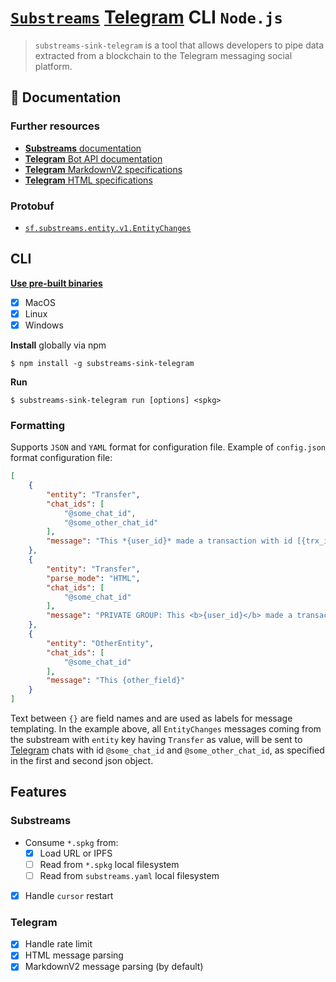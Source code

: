 # [`Substreams`](https://substreams.streamingfast.io/) [Telegram](https://telegram.org/) CLI `Node.js`

<!-- [<img alt="github" src="" height="20">](https://github.com/pinax-network/substreams-sink-telegram) -->
<!-- [<img alt="npm" src="" height="20">](https://www.npmjs.com/package/substreams-sink-telegram) -->
<!-- [<img alt="GitHub Workflow Status" src="" height="20">](https://github.com/pinax-network/substreams-sink-telegram/actions?query=branch%3Amain) -->

> `substreams-sink-telegram` is a tool that allows developers to pipe data extracted from a blockchain to the Telegram messaging social platform.

## 📖 Documentation

<!-- ### https://www.npmjs.com/package/substreams-sink-telegram -->

### Further resources

- [**Substreams** documentation](https://substreams.streamingfast.io)
- [**Telegram** Bot API documentation](https://core.telegram.org/bots/api)
- [**Telegram** MarkdownV2 specifications](https://core.telegram.org/bots/api#markdownv2-style)
- [**Telegram** HTML specifications](https://core.telegram.org/bots/api#html-style)

### Protobuf

- [`sf.substreams.entity.v1.EntityChanges`](https://github.com/streamingfast/substreams-entity-change/blob/develop/proto/entity/v1/entity.proto)

## CLI
[**Use pre-built binaries**](https://github.com/pinax-network/substreams-sink-telegram/releases)
- [x] MacOS
- [x] Linux
- [x] Windows

**Install** globally via npm
```
$ npm install -g substreams-sink-telegram
```

**Run**
```
$ substreams-sink-telegram run [options] <spkg>
```

### Formatting
Supports `JSON` and `YAML` format for configuration file. Example of `config.json` format configuration file:

```json
[
    {
        "entity": "Transfer",
        "chat_ids": [
            "@some_chat_id",
            "@some_other_chat_id"
        ],
        "message": "This *{user_id}* made a transaction with id [{trx_id}](https://someblockexplorer.com/transactions/{trx_id})"
    },
    {
        "entity": "Transfer",
        "parse_mode": "HTML",
        "chat_ids": [
            "@some_chat_id"
        ],
        "message": "PRIVATE GROUP: This <b>{user_id}</b> made a transaction with id <a href=\"https://someblockexplorer.com/transactions/{trx_id}\">{trx_id}</a>"
    },
    {
        "entity": "OtherEntity",
        "chat_ids": [
            "@some_chat_id"
        ],
        "message": "This {other_field}"
    }
]
```

Text between `{}` are field names and are used as labels for message templating. In the example above, all `EntityChanges` messages coming from the substream with `entity` key having `Transfer` as value, will be sent to [Telegram](https://telegram.org/) chats with id `@some_chat_id` and `@some_other_chat_id`, as specified in the first and second json object.

## Features

### Substreams

- Consume `*.spkg` from:
  - [x] Load URL or IPFS
  - [ ] Read from `*.spkg` local filesystem
  - [ ] Read from `substreams.yaml` local filesystem
- [x] Handle `cursor` restart

### Telegram
- [x] Handle rate limit
- [x] HTML message parsing
- [x] MarkdownV2 message parsing (by default)